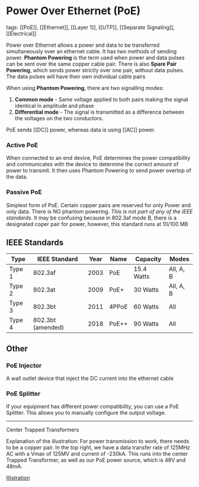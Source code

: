# Power Over Ethernet (PoE)
tags: [[PoE]], [[Ethernet]], [[Layer 1]], [[UTP]], [[Separate Signaling]], [[Electrical]]

Power over Ethernet allows a power and data to be transferred simultaneously over an ethernet cable. It has two methods of sending power. **Phantom Powering** is the term used when power and data pulses can be sent over the same copper cable pair. There is also **Spare Pair Powering**, which sends power strictly over one pair, without data pulses. The data pulses will have their own individual cable pairs 

When using **Phantom Powering**, there are two signalling modes:
1. **Common mode** - Same voltage applied to both pairs making the signal identical in amplitude and phase
2. **Differential mode** - The signal is transmitted as a difference between the voltages on the two conductors. 

PoE sends [[DC]] power, whereas data is using [[AC]] power. 

### Active PoE
When connected to an end device, PoE determines the power compatibility and communicates with the device to determine the correct amount of power to transmit. It then uses Phantom Powering to send power overtop of the data.
### Passive PoE
Simplest form of PoE. Certain copper pairs are reserved for only Power and only data. There is NO phantom powering. *This is not part of any of the IEEE standards*. It may be confusing because in 802.3af mode B, there is a designated coper pair for power, however, this standard runs at 10/100 MB

## IEEE Standards

| Type   | IEEE Standard     | Year | Name  | Capacity   | Modes     |
| ------ | ----------------- | ---- | ----- | ---------- | --------- |
| Type 1 | 802.3af           | 2003 | PoE   | 15.4 Watts | All, A, B |
| Type 2 | 802.3at           | 2009 | PoE+  | 30 Watts   | All, A, B |
| Type 3 | 802.3bt           | 2011 | 4PPoE | 60 Watts   | All       |
| Type 4 | 802.3bt (amended) | 2018 | PoE++ | 90 Watts   | All       |

## Other 
### PoE Injector
A wall outlet device that inject the DC current into the ethernet cable
### PoE Splitter
If your equipment has different power compatibility, you can use a PoE Splitter. This allows you to manually configure the output voltage.

---

Center Trapped Transformers


Explanation of the illustration:
For power transmission to work, there needs to be a copper pair. In the top right, we have a data transfer rate of 125MHz AC with a Vmax of 125MV and current of -230kA. This runs into the center Trapped Transformer, as well as our PoE power source, which is 48V and 48mA. 

[Illistration](https://www.falstad.com/circuit/circuitjs.html?ctz=CQAgjCAsCmC0YCYQDYCcA6AzJSZMFYwAGSbMZfEfIqqJfOMMAKADcRZMEaFIbPu4AOzIQNCImpFp02jXnp8zPqIS8oADhAINWxFoUyCY9KjMn8AHQAORRQC4ImDk0ipCpoqhwUNmIkIuYG4e7kI++H4BHPjoyBqkuLrIRBqpRAiMkCDKRKrqYCLautr4oobSxnZmqBY2dviOIM6wdhka+KhpQkKYmLp8-SZEYN4jqGrIyP4jIoHwcWO+3tQaKQFwCBC5ogI0kFqwCGXgOmLDlZTV5mD2DfWKzRwIM2Aapn0aqMg4OEiu7jAnm8kF8-kCANC+HCoMi-i0Ow4XHERSOJ2O5QuRCqphud0UD0oLTaXm4AWhBE6iHc5XQ7U63V6-QS2KElFadNGfFGk2m0kKyECbCRgiYSD2mnOEmOMhkpyksvOCiUAHdnicxSBvuBEGJmGq0aIDiA0pKiPqOKaBdoCkVzQbtbweOonXrrMUtMadHpdRB5Mx3d7hKoSq6-Xr2LA+DwTlHZFwlVB9gYlYoLXGY7sMaVyuns9nDdpUnqDdnTYWE-b1aIExnmkhzQBzDjRnMt2QIIQNks27KmtTZSsWgf15oJUdVkfcLRTk6Tl0nfrZbPmgBOY8HSCXbfEMgt2s1I81VdNXvUxqrsCtqOz1svjr41e0j-NAHtaD8pWpUOJeDVdAg6DEEQ1DxFi4bOES4D+u+NCfr+CA-lAuI1PgOh8NwnYNnS-LgE8NDOEwervmoKDZPsXhaN8OGylsbIHJ04HaMxpGYMwQA)














